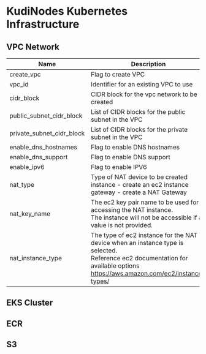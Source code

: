 # KudiNodes Kubernetes Infrastructure

## VPC Network
| Name                      | Description                                                                                                                                                                    | Type         | Default       |
|---------------------------|--------------------------------------------------------------------------------------------------------------------------------------------------------------------------------|--------------|---------------|
| create_vpc                | Flag to create VPC                                                                                                                                                             | bool         | false         |
| vpc_id                    | Identifier for an existing VPC to use                                                                                                                                          | string       |               |
| cidr_block                | CIDR block for the vpc network to be created                                                                                                                                   | string       | 172.16.0.0/24 |
| public_subnet_cidr_block  | List of CIDR blocks for the public subnet in the VPC                                                                                                                           | list(string) |               |
| private_subnet_cidr_block | List of CIDR blocks for the private subnet in the VPC                                                                                                                          | list(string) |               |
| enable_dns_hostnames      | Flag to enable DNS hostnames                                                                                                                                                   | bool         |               |
| enable_dns_support        | Flag to enable DNS support                                                                                                                                                     | bool         |               |
| enable_ipv6               | Flag to enable IPV6                                                                                                                                                            | bool         |               |
| nat_type                  | Type of NAT device to be created<br>instance - create an ec2 instance<br>gateway - create a NAT Gateway                                                                        | string       | instance      |
| nat_key_name              | The ec2 key pair name to be used for accessing the NAT instance.<br>The instance will not be accessible if a value is not provided.                                            | string       |               |
| nat_instance_type         | The type of ec2 instance for the NAT device when an instance type is selected.<br>Reference ec2 documentation for available options https://aws.amazon.com/ec2/instance-types/ | string       | t2.nano       |
## EKS Cluster

## ECR

## S3
